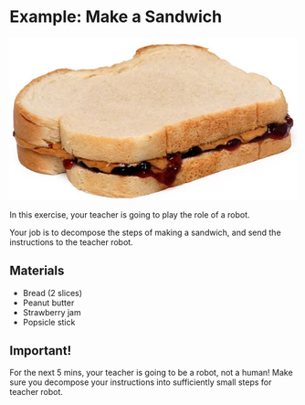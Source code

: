 # Example: Make a Sandwich

![](images/sandwich.webp)

In this exercise, your teacher is going to play the role of a robot.

Your job is to decompose the steps of making a sandwich, and send the instructions to the teacher robot.

## Materials

* Bread (2 slices)
* Peanut butter
* Strawberry jam
* Popsicle stick

## Important!

For the next 5 mins, your teacher is going to be a robot, not a human!
Make sure you decompose your instructions into sufficiently small steps for teacher robot.